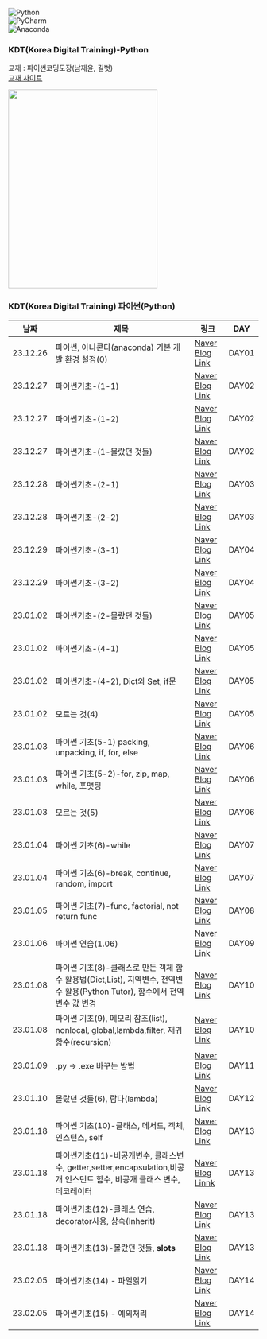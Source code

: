 ![Python](https://img.shields.io/badge/python-3670A0?style=for-the-badge&logo=python&logoColor=ffdd54)   
![PyCharm](https://img.shields.io/badge/pycharm-143?style=for-the-badge&logo=pycharm&logoColor=black&color=black&labelColor=green)   
![Anaconda](https://img.shields.io/badge/Anaconda-%2344A833.svg?style=for-the-badge&logo=anaconda&logoColor=white)   


### KDT(Korea Digital Training)-Python

교재 : 파이썬코딩도장(남재윤, 길벗)  
[교재 사이트](https://product.kyobobook.co.kr/detail/S000200678267) 

<img src="https://contents.kyobobook.co.kr/sih/fit-in/458x0/pdt/9791140702428.jpg" width=300, height=400><br>

 ### KDT(Korea Digital Training) 파이썬(Python)

| 날짜 | 제목 | 링크 | DAY |
| ----| ------|----|-----|
| 23.12.26 |  파이썬, 아나콘다(anaconda) 기본 개발 환경 설정(0)   | [Naver Blog Link](https://blog.naver.com/mathnoah/223303682018) | DAY01|     
| 23.12.27 |  파이썬기초-(1-1)   | [Naver Blog Link](https://blog.naver.com/mathnoah/223304466872)  | DAY02|     
| 23.12.27 |   파이썬기초-(1-2)  |   [Naver Blog Link](https://blog.naver.com/mathnoah/223304726310)| DAY02|     
| 23.12.27 |   파이썬기초-(1-몰랐던 것들)  | [Naver Blog Link](https://blog.naver.com/mathnoah/223304769676) | DAY02|   
| 23.12.28 |파이썬기초-(2-1) | [Naver Blog Link](https://blog.naver.com/mathnoah/223305416689)   | DAY03|   
| 23.12.28 |파이썬기초-(2-2) | [Naver Blog Link](https://blog.naver.com/mathnoah/223305741801)  | DAY03|   
| 23.12.29 |  파이썬기초-(3-1)| [Naver Blog Link](https://blog.naver.com/mathnoah/223306532686)   | DAY04|   
| 23.12.29 |  파이썬기초-(3-2)| [Naver Blog Link](https://blog.naver.com/mathnoah/223306855780)    | DAY04|   
| 23.01.02 |파이썬기초-(2-몰랐던 것들) |[Naver Blog Link](https://blog.naver.com/mathnoah/223309792949)    | DAY05|   
| 23.01.02 | 파이썬기초-(4-1) | [Naver Blog Link](https://blog.naver.com/mathnoah/223310111036)   | DAY05|   
| 23.01.02 | 파이썬기초-(4-2), Dict와 Set, if문 |[Naver Blog Link](https://blog.naver.com/mathnoah/223310360654)    | DAY05|   
| 23.01.02 | 모르는 것(4) |  [Naver Blog Link](https://blog.naver.com/mathnoah/223310522626)   | DAY05|   
| 23.01.03 |파이썬 기초(5-1) packing, unpacking, if, for, else | [Naver Blog Link](https://blog.naver.com/mathnoah/223310522626)   | DAY06|   
| 23.01.03 |파이썬 기초(5-2)-for, zip, map, while, 포맷팅 |[Naver Blog Link](https://blog.naver.com/mathnoah/223311354898)    | DAY06|
| 23.01.03 |모르는 것(5) |[Naver Blog Link](https://blog.naver.com/mathnoah/223311548516)    | DAY06|
| 23.01.04 |파이썬 기초(6)-while | [Naver Blog Link](https://blog.naver.com/mathnoah/223312096589)   | DAY07|
| 23.01.04 |파이썬 기초(6)-break, continue, random, import |[Naver Blog Link](https://blog.naver.com/mathnoah/223312405646)    | DAY07|
| 23.01.05 |파이썬 기초(7)-func, factorial, not return func | [Naver Blog Link](https://blog.naver.com/mathnoah/223313524613)    | DAY08|
| 23.01.06 | 파이썬 연습(1.06)|  [Naver Blog Link](https://blog.naver.com/mathnoah/223314492188)   | DAY09|
| 23.01.08 |파이썬 기초(8)-클래스로 만든 객체 함수 활용법(Dict,List), 지역변수, 전역변수 활용(Python Tutor), 함수에서 전역변수 값 변경 |[Naver Blog Link](https://blog.naver.com/mathnoah/223315892756)  | DAY10|
| 23.01.08 |파이썬 기초(9), 메모리 참조(list), nonlocal, global,lambda,filter, 재귀함수(recursion) |[Naver Blog Link](https://blog.naver.com/mathnoah/223316109475)    | DAY10|
| 23.01.09 | .py -> .exe 바꾸는 방법 | [Naver Blog Link](https://blog.naver.com/mathnoah/223316109475) | DAY11|
| 23.01.10 |몰랐던 것들(6), 람다(lambda) | [Naver Blog Link](https://blog.naver.com/mathnoah/223317886806)   | DAY12|
| 23.01.18 |파이썬 기초(10)-클래스, 메서드, 객체, 인스턴스, self |[Naver Blog Link](https://blog.naver.com/mathnoah/223326203193)    | DAY13|
| 23.01.18 |파이썬기초(11)-비공개변수, 클래스변수, getter,setter,encapsulation,비공개 인스턴트 함수, 비공개 클래스 변수, 데코레이터 | [Naver Blog Linnk](https://blog.naver.com/mathnoah/223326372829)    | DAY13|
| 23.01.18 |파이썬기초(12)-클래스 연습, decorator사용, 상속(Inherit) | [Naver Blog Link](https://blog.naver.com/mathnoah/223326651497)   | DAY13|
| 23.01.18 |파이썬기초(13)-몰랐던 것들, __slots__ |[Naver Blog Link](https://blog.naver.com/mathnoah/223326784802)   | DAY13|
| 23.02.05 |파이썬기초(14) - 파일읽기 |[Naver Blog Link](https://blog.naver.com/mathnoah/223344412267)    | DAY14|
| 23.02.05 | 파이썬기초(15) - 예외처리|  [Naver Blog Link](https://blog.naver.com/mathnoah/223344424117)   | DAY14|






